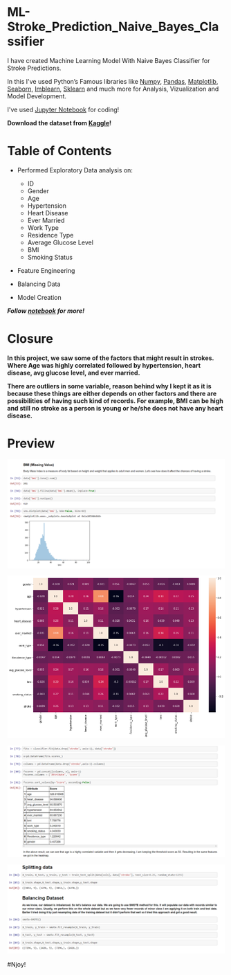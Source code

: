 # ML-Stroke_Prediction_Naive_Bayes_Classifier

I have created Machine Learning Model With Naive Bayes Classifier for Stroke Predictions.

In this I've used Python’s Famous libraries like [Numpy](), [Pandas](), [Matplotlib](), [Seaborn](), [Imblearn](), [Sklearn]() and much more for Analysis, Vizualization and Model Development.

I've used [Jupyter Notebook]() for coding!

**Download the dataset from [Kaggle](https://www.kaggle.com/fedesoriano/stroke-prediction-dataset)!**

# Table of Contents

* Performed Exploratory Data analysis on:
    * ID
    * Gender
    * Age
    * Hypertension
    * Heart Disease
    * Ever Married
    * Work Type
    * Residence Type
    * Average Glucose Level
    * BMI
    * Smoking Status

* Feature Engineering
* Balancing Data
* Model Creation

***Follow [notebook](https://github.com/Anuragtsl/ML-Stroke_Prediction_Naive_Bayes_Classifier/blob/main/Stroke%20Prediction%20Naive%20Bayes%20Classifier.ipynb) for more!***

# Closure

**In this project, we saw some of the factors that might result in strokes. Where Age was highly correlated followed by hypertension, heart disease, avg glucose level, and ever married.**

**There are outliers in some variable, reason behind why I kept it as it is because these things are either depends on other factors and there are possibilities of having such kind of records. For example, BMI can be high and still no stroke as a person is young or he/she does not have any heart disease.**

# Preview

![Image0](https://github.com/Anuragtsl/ML-Stroke_Prediction_Naive_Bayes_Classifier/blob/main/Images/0.png)

![Image1](https://github.com/Anuragtsl/ML-Stroke_Prediction_Naive_Bayes_Classifier/blob/main/Images/1.png)

![Image2](https://github.com/Anuragtsl/ML-Stroke_Prediction_Naive_Bayes_Classifier/blob/main/Images/2.png)

![Image3](https://github.com/Anuragtsl/ML-Stroke_Prediction_Naive_Bayes_Classifier/blob/main/Images/3.png)


#Njoy!
